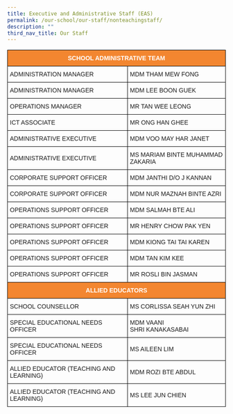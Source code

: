 ```yaml
---
title: Executive and Administrative Staff (EAS)
permalink: /our-school/our-staff/nonteachingstaff/
description: ""
third_nav_title: Our Staff
---
```

<style type="text/css">
.tg  {border-collapse:collapse;border-spacing:0;}
.tg td{border-color:black;border-style:solid;border-width:1px;font-family:Arial, sans-serif;font-size:14px;
  overflow:hidden;padding:10px 5px;word-break:normal;}
.tg th{border-color:black;border-style:solid;border-width:1px;font-family:Arial, sans-serif;font-size:14px;
  font-weight:normal;overflow:hidden;padding:10px 5px;word-break:normal;}
.tg .tg-cly1{text-align:left;vertical-align:middle}
.tg .tg-u3kn{background-color:#f38630;color:#ffffff;font-weight:bold;text-align:center;vertical-align:middle}
</style>
<table class="tg">
<thead>
  <tr>
    <th class="tg-u3kn" colspan="2">SCHOOL   ADMINISTRATIVE TEAM</th>
  </tr>
</thead>
<tbody>
  <tr>
    <td class="tg-cly1">ADMINISTRATION&nbsp;MANAGER</td>
    <td class="tg-cly1">MDM THAM MEW FONG</td>
  </tr>
  <tr>
    <td class="tg-cly1">ADMINISTRATION&nbsp;MANAGER</td>
    <td class="tg-cly1">MDM LEE BOON GUEK</td>
  </tr>
  <tr>
    <td class="tg-cly1">OPERATIONS MANAGER</td>
    <td class="tg-cly1">MR TAN WEE LEONG</td>
  </tr>
  <tr>
    <td class="tg-cly1">ICT ASSOCIATE</td>
    <td class="tg-cly1">MR ONG HAN GHEE</td>
  </tr>
  <tr>
    <td class="tg-cly1">ADMINISTRATIVE EXECUTIVE</td>
    <td class="tg-cly1">MDM VOO MAY HAR JANET</td>
  </tr>
  <tr>
    <td class="tg-cly1">ADMINISTRATIVE EXECUTIVE</td>
    <td class="tg-cly1">MS MARIAM BINTE&nbsp;MUHAMMAD ZAKARIA</td>
  </tr>
  <tr>
    <td class="tg-cly1">CORPORATE SUPPORT OFFICER</td>
    <td class="tg-cly1">MDM JANTHI D/O J KANNAN</td>
  </tr>
  <tr>
    <td class="tg-cly1">CORPORATE SUPPORT OFFICER</td>
    <td class="tg-cly1">MDM NUR MAZNAH BINTE AZRI</td>
  </tr>
  <tr>
    <td class="tg-cly1">OPERATIONS SUPPORT OFFICER</td>
    <td class="tg-cly1">MDM SALMAH BTE ALI</td>
  </tr>
  <tr>
    <td class="tg-cly1">OPERATIONS SUPPORT OFFICER</td>
    <td class="tg-cly1">MR HENRY CHOW PAK YEN</td>
  </tr>
  <tr>
    <td class="tg-cly1">OPERATIONS SUPPORT OFFICER</td>
    <td class="tg-cly1">MDM KIONG TAI TAI KAREN</td>
  </tr>
  <tr>
    <td class="tg-cly1">OPERATIONS SUPPORT OFFICER</td>
    <td class="tg-cly1">MDM TAN KIM KEE</td>
  </tr>
  <tr>
    <td class="tg-cly1">OPERATIONS SUPPORT OFFICER</td>
    <td class="tg-cly1">MR ROSLI BIN JASMAN</td>
  </tr>
  <tr>
    <td class="tg-u3kn" colspan="2">ALLIED EDUCATORS</td>
  </tr>
  <tr>
    <td class="tg-cly1">SCHOOL&nbsp;COUNSELLOR</td>
    <td class="tg-cly1">MS CORLISSA SEAH YUN&nbsp;ZHI</td>
  </tr>
  <tr>
    <td class="tg-cly1">SPECIAL&nbsp;EDUCATIONAL NEEDS OFFICER</td>
    <td class="tg-cly1">MDM VAANI SHRI&nbsp;KANAKASABAI</td>
  </tr>
  <tr>
    <td class="tg-cly1">SPECIAL&nbsp;EDUCATIONAL NEEDS OFFICER</td>
    <td class="tg-cly1">MS AILEEN LIM </td>
  </tr>
  <tr>
    <td class="tg-cly1">ALLIED&nbsp;EDUCATOR (TEACHING AND LEARNING)</td>
    <td class="tg-cly1">MDM ROZI BTE ABDUL</td>
  </tr>
  <tr>
    <td class="tg-cly1">ALLIED&nbsp;EDUCATOR (TEACHING AND LEARNING)</td>
    <td class="tg-cly1">MS LEE JUN CHIEN</td>
  </tr>
</tbody>
</table>
